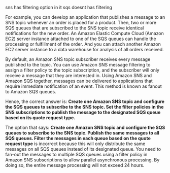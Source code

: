 sns has filtering option in it
sqs doesnt has filtering


For example, you can develop an application that publishes a message to an SNS topic whenever an order is placed for a product. Then, two or more SQS queues that are subscribed to the SNS topic receive identical notifications for the new order. An Amazon Elastic Compute Cloud (Amazon EC2) server instance attached to one of the SQS queues can handle the processing or fulfillment of the order. And you can attach another Amazon EC2 server instance to a data warehouse for analysis of all orders received.

By default, an Amazon SNS topic subscriber receives every message published to the topic. You can use Amazon SNS message filtering to assign a filter policy to the topic subscription, and the subscriber will only receive a message that they are interested in. Using Amazon SNS and Amazon SQS together, messages can be delivered to applications that require immediate notification of an event. This method is known as fanout to Amazon SQS queues.

Hence, the correct answer is: **Create one Amazon SNS topic and configure the SQS queues to subscribe to the SNS topic. Set the filter policies in the SNS subscriptions to publish the message to the designated SQS queue based on its quote request type.**

The option that says: **Create one Amazon SNS topic and configure the SQS queues to subscribe to the SNS topic. Publish the same messages to all SQS queues. Filter the messages in each queue based on the quote request type** is incorrect because this will only distribute the same messages on all SQS queues instead of its designated queue. You need to fan-out the messages to multiple SQS queues using a filter policy in Amazon SNS subscriptions to allow parallel asynchronous processing. By doing so, the entire message processing will not exceed 24 hours.

